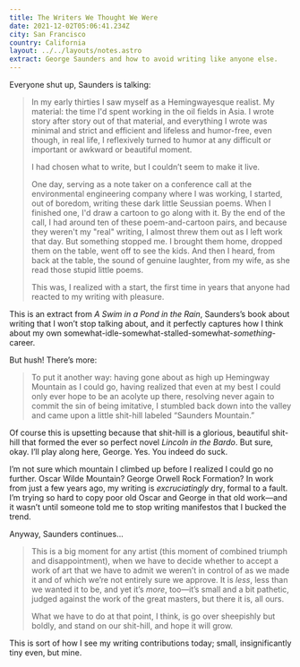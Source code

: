 ```yaml
---
title: The Writers We Thought We Were
date: 2021-12-02T05:06:41.234Z
city: San Francisco
country: California
layout: ../../layouts/notes.astro
extract: George Saunders and how to avoid writing like anyone else.
---
```

Everyone shut up, Saunders is talking:

> In my early thirties I saw myself as a Hemingwayesque realist. My material: the time I'd spent working in the oil fields in Asia. I wrote story after story out of that material, and everything I wrote was minimal and strict and efficient and lifeless and humor-free, even though, in real life, I reflexively turned to humor at any difficult or important or awkward or beautiful moment.
>
> I had chosen what to write, but I couldn’t seem to make it live.
>
> One day, serving as a note taker on a conference call at the environmental engineering company where I was working, I started, out of boredom, writing these dark little Seussian poems. When I finished one, I'd draw a cartoon to go along with it. By the end of the call, I had around ten of these poem-and-cartoon pairs, and because they weren't my "real" writing, I almost threw them out as I left work that day. But something stopped me. I brought them home, dropped them on the table, went off to see the kids. And then I heard, from back at the table, the sound of genuine laughter, from my wife, as she read those stupid little poems. 
> 
> This was, I realized with a start, the first time in years that anyone had reacted to my writing with pleasure.

This is an extract from _A Swim in a Pond in the Rain_, Saunders’s book about writing that I won’t stop talking about, and it perfectly captures how I think about my own somewhat-idle-somewhat-stalled-somewhat-_something_-career. 

But hush! There’s more:

> To put it another way: having gone about as high up Hemingway Mountain as I could go, having realized that even at my best I could only ever hope to be an acolyte up there, resolving never again to commit the sin of being imitative, I stumbled back down into the valley and came upon a little shit-hill labeled “Saunders Mountain.”

Of course this is upsetting because that shit-hill is a glorious, beautiful shit-hill that formed the ever so perfect novel _Lincoln in the Bardo_. But sure, okay. I’ll play along here, George. Yes. You indeed do suck.

I’m not sure which mountain I climbed up before I realized I could go no further. Oscar Wilde Mountain? George Orwell Rock Formation? In work from just a few years ago, my writing is _excruciatingly_ dry, formal to a fault. I’m trying so hard to copy poor old Oscar and George in that old work—and it wasn’t until someone told me to stop writing manifestos that I bucked the trend.

Anyway, Saunders continues...

> This is a big moment for any artist (this moment of combined triumph and disappointment), when we have to decide whether to accept a work of art that we have to admit we weren’t in control of as we made it and of which we’re not entirely sure we approve. It is _less_, less than we wanted it to be, and yet it’s _more_, too—it’s small and a bit pathetic, judged against the work of the great masters, but there it is, all ours.
>
> What we have to do at that point, I think, is go over sheepishly but boldly, and stand on our shit-hill, and hope it will grow.  

This is sort of how I see my writing contributions today; small, insignificantly tiny even, but mine.
